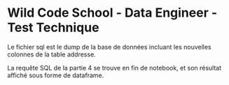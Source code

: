 # Wild Code School - Data Engineer - Test Technique

Le fichier sql est le dump de la base de données incluant les nouvelles colonnes de la table addresse.

La requête SQL de la partie 4 se trouve en fin de notebook, et son résultat affiché sous forme de dataframe.
